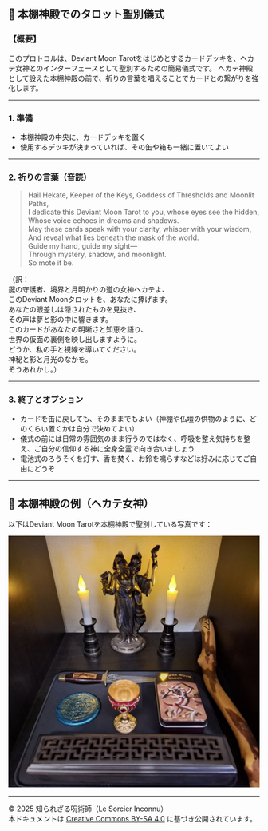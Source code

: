 ## 🔮 本棚神殿でのタロット聖別儀式

### 【概要】
このプロトコルは、Deviant Moon Tarotをはじめとするカードデッキを、ヘカテ女神とのインターフェースとして聖別するための簡易儀式です。
ヘカテ神殿として設えた本棚神殿の前で、祈りの言葉を唱えることでカードとの繋がりを強化します。

---

### 1. 準備
- 本棚神殿の中央に、カードデッキを置く
- 使用するデッキが決まっていれば、その缶や箱も一緒に置いてよい

---

### 2. 祈りの言葉（音読）

> Hail Hekate, Keeper of the Keys, Goddess of Thresholds and Moonlit Paths,  
> I dedicate this Deviant Moon Tarot to you, whose eyes see the hidden,  
> Whose voice echoes in dreams and shadows.  
> May these cards speak with your clarity, whisper with your wisdom,  
> And reveal what lies beneath the mask of the world.  
> Guide my hand, guide my sight—  
> Through mystery, shadow, and moonlight.  
> So mote it be.

（訳：  
鍵の守護者、境界と月明かりの道の女神ヘカテよ、  
このDeviant Moonタロットを、あなたに捧げます。  
あなたの眼差しは隠されたものを見抜き、  
その声は夢と影の中に響きます。  
このカードがあなたの明晰さと知恵を語り、  
世界の仮面の裏側を映し出しますように。  
どうか、私の手と視線を導いてください。  
神秘と影と月光のなかを。  
そうあれかし。）

---

### 3. 終了とオプション
- カードを缶に戻しても、そのままでもよい（神棚や仏壇の供物のように、どのくらい置くかは自分で決めてよい）
- 儀式の前には日常の雰囲気のまま行うのではなく、呼吸を整え気持ちを整え、ご自分の信仰する神に全身全霊で向き合いましょう
- 電池式のろうそくを灯す、香を焚く、お鈴を鳴らすなどは好みに応じてご自由にどうぞ

---

## 🌙 本棚神殿の例（ヘカテ女神）
以下はDeviant Moon Tarotを本棚神殿で聖別している写真です：

![Hekate Tarot Ritual](Hekate_tarot_ritual.jpg)

---

© 2025 知られざる呪術師（Le Sorcier Inconnu）  
本ドキュメントは [Creative Commons BY-SA 4.0](https://creativecommons.org/licenses/by-sa/4.0/deed.ja) に基づき公開されています。
